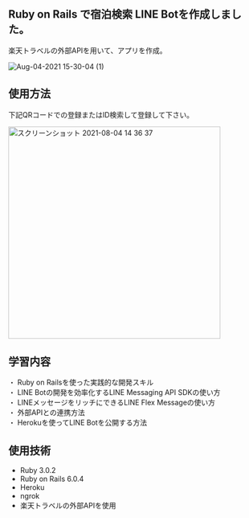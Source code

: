## Ruby on Rails で宿泊検索 LINE Botを作成しました。
楽天トラベルの外部APIを用いて、アプリを作成。

![Aug-04-2021 15-30-04 (1)](https://user-images.githubusercontent.com/79980351/128133053-35318796-1e6b-446a-b08d-b6b6e283fa11.gif)  

## 使用方法

下記QRコードでの登録またはID検索して登録して下さい。

<img width="422" alt="スクリーンショット 2021-08-04 14 36 37" src="https://user-images.githubusercontent.com/79980351/128130129-deeb5869-f540-4052-b955-dc8a61e550ee.png">

## 学習内容
・ Ruby on Railsを使った実践的な開発スキル  
・ LINE Botの開発を効率化するLINE Messaging API SDKの使い方  
・ LINEメッセージをリッチにできるLINE Flex Messageの使い方  
・ 外部APIとの連携方法  
・ Herokuを使ってLINE Botを公開する方法  
 
## 使用技術
* Ruby 3.0.2
* Ruby on Rails 6.0.4
* Heroku
* ngrok
* 楽天トラベルの外部APIを使用
